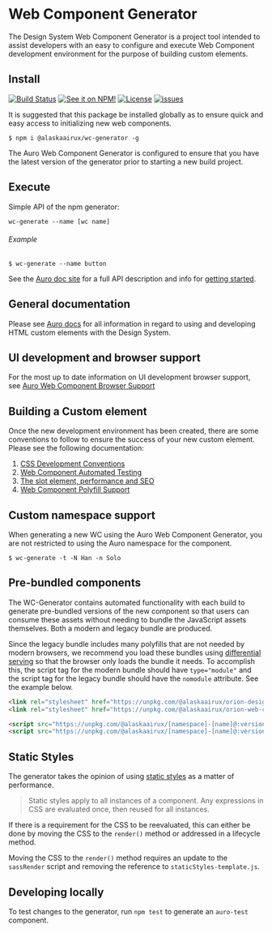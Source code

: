 # Web Component Generator

The Design System Web Component Generator is a project tool intended to assist developers with an easy to configure and execute Web Component development environment for the purpose of building custom elements.

## Install

[![Build Status](https://img.shields.io/github/workflow/status/AlaskaAirlines/WC-Generator/Test%20and%20publish?branch=master&style=for-the-badge)](https://github.com/AlaskaAirlines/WC-Generator/actions?query=workflow%3A%22test+and+publish%22)
[![See it on NPM!](https://img.shields.io/npm/v/@alaskaairux/wc-generator.svg?style=for-the-badge&color=orange)](https://www.npmjs.com/package/@alaskaairux/wc-generator)
[![License](https://img.shields.io/npm/l/@alaskaairux/wc-generator.svg?color=blue&style=for-the-badge)](https://www.apache.org/licenses/LICENSE-2.0)
[![issues](https://img.shields.io/github/issues-raw/AlaskaAirlines/WC-Generator?style=for-the-badge)](https://github.com/AlaskaAirlines/WC-Generator/issues)

It is suggested that this package be installed globally as to ensure quick and easy access to initializing new web components.

```shell
$ npm i @alaskaairux/wc-generator -g
```

The Auro Web Component Generator is configured to ensure that you have the latest version of the generator prior to starting a new build project.

## Execute

Simple API of the npm generator:

```
wc-generate --name [wc name]
```

###### Example

```shell
$ wc-generate --name button
```

See the [Auro doc site](http://auro.alaskaair.com/getting-started/developers/generator/generator/api) for a full API description and info for [getting started](auro.alaskaair.com/getting-started/developers/generator/getting-started). 

## General documentation

Please see [Auro docs](https://auro.alaskaair.com/getting-started/developers/overview) for all information in regard to using and developing HTML custom elements with the Design System.

## UI development and browser support

For the most up to date information on UI development browser support, see [Auro Web Component Browser Support](https://auro.alaskaair.com/support/browsersSupport)

## Building a Custom element

Once the new development environment has been created, there are some conventions to follow to ensure the success of your new custom element. Please see the following documentation:

1. [CSS Development Conventions](https://auro.alaskaair.com/support/css-conventions)
1. [Web Component Automated Testing](https://auro.alaskaair.com/support/tests)
1. [The slot element, performance and SEO](https://auro.alaskaair.com/support/slots)
1. [Web Component Polyfill Support](https://auro.alaskaair.com/support/polyfills/focusvisible)

## Custom namespace support

When generating a new WC using the Auro Web Component Generator, you are not restricted to using the Auro namespace for the component.

```shell
$ wc-generate -t -N Han -n Solo
```

## Pre-bundled components

The WC-Generator contains automated functionality with each build to generate pre-bundled versions of the new component so that users can consume these assets without needing to bundle the JavaScript assets themselves. Both a modern and legacy bundle are produced.

Since the legacy bundle includes many polyfills that are not needed by modern browsers, we recommend you load these bundles using [differential serving](https://philipwalton.com/articles/deploying-es2015-code-in-production-today/) so that the browser only loads the bundle it needs. To accomplish this, the script tag for the modern bundle should have `type="module"` and the script tag for the legacy bundle should have the `nomodule` attribute. See the example below.

```html
<link rel="stylesheet" href="https://unpkg.com/@alaskaairux/orion-design-tokens@:version/dist/tokens/CSSTokenProperties.css" />
<link rel="stylesheet" href="https://unpkg.com/@alaskaairux/orion-web-core-style-sheets@:version/dist/bundled/baseline.css" />

<script src="https://unpkg.com/@alaskaairux/[namespace]-[name]@:version/dist/[namespace]-[name]__bundled.js" type="module"></script>
<script src="https://unpkg.com/@alaskaairux/[namespace]-[name]@:version/dist/[namespace]-[name]__bundled.es5.js" nomodule></script>
```

## Static Styles

The generator takes the opinion of using [static styles](https://lit-element.polymer-project.org/guide/styles#expressions) as a matter of performance. 

> Static styles apply to all instances of a component. Any expressions in CSS are evaluated once, then reused for all instances.

If there is a requirement for the CSS to be reevaluated, this can either be done by moving the CSS to the `render()` method or addressed in a lifecycle method. 

Moving the CSS to the `render()` method requires an update to the `sassRender` script and removing the reference to `staticStyles-template.js`.

## Developing locally
To test changes to the generator, run `npm test` to generate an `auro-test` component.
